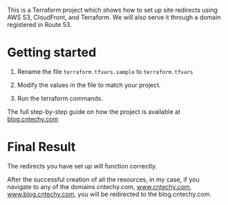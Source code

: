 This is a Terraform project which shows how to set up site redirects using AWS S3, CloudFront, and Terraform. We will also serve it through a domain registered in Route 53. 

# Getting started

1. Rename the file `terraform.tfvars.sample` to `terraform.tfvars` 

2. Modify the values in the file to match your project. 

3. Run the terraform commands. 

The full step-by-step guide on how the project is available at [blog.cntechy.com](https://blog.cntechy.com/how-to-set-up-site-redirects-in-cloudfront-using-terraform)

# Final Result

The redirects you have set up will function correctly.

After the successful creation of all the resources, in my case, if you navigate to any of the domains cntechy.com, www.cntechy.com, www.blog.cntechy.com, you will be redirected to the blog.cntechy.com.